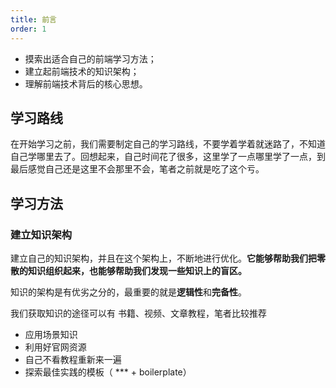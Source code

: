 ```yaml
---
title: 前言
order: 1
---
```


- 摸索出适合自己的前端学习方法；
- 建立起前端技术的知识架构；
- 理解前端技术背后的核心思想。

## 学习路线

在开始学习之前，我们需要制定自己的学习路线，不要学着学着就迷路了，不知道自己学哪里去了。回想起来，自己时间花了很多，这里学了一点哪里学了一点，到最后感觉自己还是这里不会那里不会，笔者之前就是吃了这个亏。

## 学习方法

### 建立知识架构

建立自己的知识架构，并且在这个架构上，不断地进行优化。**它能够帮助我们把零散的知识组织起来，也能够帮助我们发现一些知识上的盲区。**

知识的架构是有优劣之分的，最重要的就是**逻辑性**和**完备性**。

我们获取知识的途径可以有 书籍、视频、文章教程，笔者比较推荐

- 应用场景知识
- 利用好官网资源
- 自己不看教程重新来一遍
- 探索最佳实践的模板（ \*\*\* + boilerplate）

<!-- <iframe src="//player.bilibili.com/player.html?aid=669025757&bvid=BV12a4y1E7mz&cid=219030782&page=1" scrolling="no" border="0" frameborder="no" framespacing="0" allowfullscreen="true"> </iframe> -->
